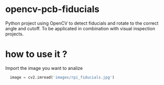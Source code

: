 # opencv-pcb-fiducials
Python project using OpenCV to detect fiducials and rotate to the correct angle and cutoff. To be applicated in combination with visual inspection projects.

# how to use it ?

Import the image you want to analize
```python
  image = cv2.imread('images/rpi_fiducials.jpg')
```
